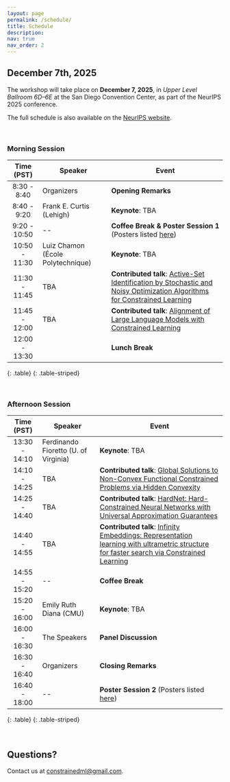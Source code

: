 ```yaml
---
layout: page
permalink: /schedule/
title: Schedule
description:
nav: true
nav_order: 2
---
```


## December 7th, 2025

The workshop will take place on **December 7, 2025**, in *Upper Level Ballroom 6D–6E* at the San Diego Convention Center, as part of the NeurIPS 2025 conference.

The full schedule is also available on the [NeurIPS website](https://neurips.cc/virtual/2025/workshop/109533).

<!-- Submit questions for our panelists <a href="https://forms.gle/TODO">here</a>. -->

<br>

### Morning Session

| **Time (PST)** | **Speaker**                       | **Event**                           |
|:--------------:|-----------------------------------|-------------------------------------|
|  8:30 - 8:40   | Organizers                        | **Opening Remarks**                 |
|  8:40 - 9:20   | Frank E. Curtis (Lehigh)          | **Keynote**: TBA                    |
|  9:20 - 10:50  | --                                | **Coffee Break & Poster Session 1** (Posters listed [here](/papers/#poster-session-1)) |
| 10:50 - 11:30  | Luiz Chamon (École Polytechnique) | **Keynote**: TBA                    |
| 11:30 - 11:45  | TBA                               | **Contributed talk**: [Active-Set Identification by Stochastic and Noisy Optimization Algorithms for Constrained Learning](https://openreview.net/forum?id=vzfNQwwAqQ)           |
| 11:45 - 12:00  | TBA                               | **Contributed talk**: [Alignment of Large Language Models with Constrained Learning](https://openreview.net/forum?id=4ZPPnIRjJQ)           |
| 12:00 - 13:30  |                                   | **Lunch Break**                     |
{: .table}
{: .table-striped}

<br>

### Afternoon Session

| **Time (PST)** | **Speaker**                          | **Event**                 |
|:--------------:|--------------------------------------|---------------------------|
| 13:30 - 14:10  | Ferdinando Fioretto (U. of Virginia) | **Keynote**: TBA          |
| 14:10 - 14:25  | TBA                                  | **Contributed talk**: [Global Solutions to Non-Convex Functional Constrained Problems via Hidden Convexity](https://openreview.net/forum?id=m27KVpfbKi) |
| 14:25 - 14:40  | TBA                                  | **Contributed talk**: [HardNet: Hard-Constrained Neural Networks with Universal Approximation Guarantees](https://openreview.net/forum?id=HWZ6W7AiJL) |
| 14:40 - 14:55  | TBA                                  | **Contributed talk**: [Infinity Embeddings: Representation learning with ultrametric structure for faster search via Constrained Learning](https://openreview.net/forum?id=HNAqDj7zTq) |
| 14:55 - 15:20  | --                                   | **Coffee Break**          |
| 15:20 - 16:00  | Emily Ruth Diana (CMU)               | **Keynote**: TBA          |
| 16:00 - 16:30  | The Speakers                         | **Panel Discussion**      |
| 16:30 - 16:40  | Organizers                           | **Closing Remarks**       |
| 16:40 - 18:00  | --                                   | **Poster Session 2** (Posters listed [here](/papers/#poster-session-2)) |
{: .table}
{: .table-striped}

<br>

## Questions?

Contact us at [constrainedml@gmail.com](mailto:constrainedml@gmail.com).